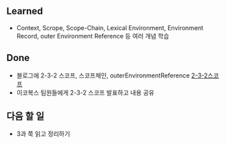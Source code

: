## Learned
- Context, Scrope, Scope-Chain, Lexical Environment, Environment Record, outer Environment Reference 등 여러 개념 학습

## Done
- 블로그에 2-3-2 스코프, 스코프체인, outerEnvironmentReference [2-3-2스코프](https://velog.io/@hippo9851/%EC%B1%85%EC%A0%95%EB%A6%AC-CoreJavaScript-%EC%8A%A4%EC%BD%94%ED%94%84-%EC%8A%A4%EC%BD%94%ED%94%84%EC%B2%B4%EC%9D%B8-outerEnvironmentReference)
- 이코복스 팀원들에게 2-3-2 스코프 발표하고 내용 공유

## 다음 할 일
- 3과 쭉 읽고 정리하기
